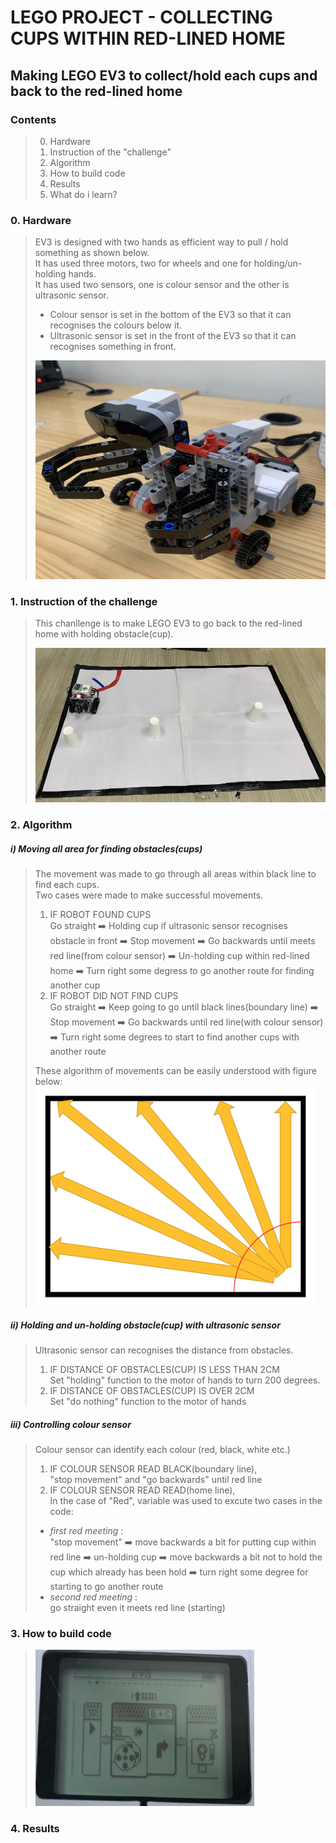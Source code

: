 
LEGO PROJECT - COLLECTING CUPS WITHIN RED-LINED HOME
===
Making LEGO EV3 to collect/hold each cups and back to the red-lined home
---
### Contents
>0. Hardware
>1. Instruction of the "challenge"
>2. Algorithm
>3. How to build code
>4. Results
>5. What do i learn?
### 0. Hardware  
> EV3 is designed with two hands as efficient way to pull / hold something as shown below.  
> It has used three motors, two for wheels and one for holding/un-holding hands.  
> It has used two sensors, one is colour sensor and the other is ultrasonic sensor.  
>  - Colour sensor is set in the bottom of the EV3 so that it can recognises the colours below it.  
>  - Ultrasonic sensor is set in the front of the EV3 so that it can recognises something in front.  
>
> <img src = "https://github.com/im-sohyeon/Projects_Yonsei/blob/master/Pulling%20cups/image/IMG_9276.JPG" width="550px" height="350px">

### 1. Instruction of the challenge
> This chanllenge is to make LEGO EV3 to go back to the red-lined home with holding obstacle(cup).  
>
> <img src = "https://github.com/im-sohyeon/Projects_Yonsei/blob/master/Collecting%20cups/image/IMG_0580.jpg" width="550px">
### 2. Algorithm
##### i) Moving all area for finding obstacles(cups)
> The movement was made to go through all areas within black line to find each cups.  
> Two cases were made to make successful movements.  
> 1. IF ROBOT FOUND CUPS  
> Go straight ➡️ Holding cup if ultrasonic sensor recognises obstacle in front ➡️ Stop movement ➡️ Go backwards until meets red line(from colour sensor) ➡️ Un-holding cup within red-lined home ➡️ Turn right some degress to go another route for finding another cup  
> 2. IF ROBOT DID NOT FIND CUPS  
> Go straight ➡️ Keep going to go until black lines(boundary line) ➡️ Stop movement ➡️ Go backwards until red line(with colour sensor) ➡️ Turn right some degrees to start to find another cups with another route    
>
> These algorithm of movements can be easily understood with figure below:  
> <img src = "https://github.com/im-sohyeon/Projects_Yonsei/blob/master/Collecting%20cups/image/Screen%20Shot%202020-08-04%20at%2016.07.39.png" width="450px" height="350px">  


##### ii) Holding and un-holding obstacle(cup) with ultrasonic sensor
> Ultrasonic sensor can recognises the distance from obstacles.  
> 1. IF DISTANCE OF OBSTACLES(CUP) IS LESS THAN 2CM  
> Set "holding" function to the motor of hands to turn 200 degrees.  
> 2. IF DISTANCE OF OBSTACLES(CUP) IS OVER 2CM  
> Set "do nothing" function to the motor of hands    

##### iii) Controlling colour sensor
> Colour sensor can identify each colour (red, black, white etc.)  
> 1. IF COLOUR SENSOR READ BLACK(boundary line),  
> "stop movement" and "go backwards" until red line  
> 2. IF COLOUR SENSOR READ READ(home line),  
> In the case of "Red", variable was used to excute two cases in the code:  
> + _first red meeting_ :  
> "stop movement" ➡️ move backwards a bit for putting cup within red line ➡️ un-holding cup ➡️ move backwards a bit not to hold the cup which already has been hold ➡️ turn right some degree for starting to go another route  
> + _second red meeting_ :  
> go straight even it meets red line (starting)  

### 3. How to build code
>   
><img src = "https://github.com/im-sohyeon/Projects_Yonsei/blob/master/line%20following/image/IMG_0249.JPG" width="350px" height="250px">


### 4. Results


